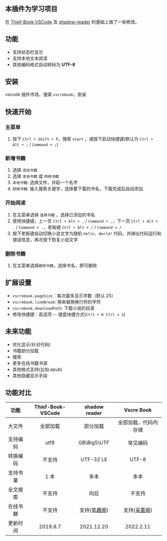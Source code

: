## 本插件为学习项目

在 [Thief-Book-VSCode](https://github.com/cteamx/Thief-Book-VSCode) 及 [shadow-reader](https://github.com/igzhang/shadowReader) 的基础上做了一些修改。

## 功能

- 支持状态栏显示
- 支持本地文本阅读
- 其他编码格式自动转码为 **UTF-8**

## 安装

vscode 插件市场，搜索 `vscrebook`，安装

## 快速开始

### 主菜单

1. 按下 `Ctrl + Shift + P`，搜索 `start` ，或按下启动快捷键(默认为 `Ctrl + Alt + ;` / `Command + ;`)

### 新增书籍

1. 选择 `添加书籍`
2. 选择 `本地书籍` 或 `网络书籍`
3. `本地书籍`: 选择文件，并起一个名字
4. `网络书籍`: 输入搜索关键字，选择要下载的书名，下载完成后自动添加

### 开始阅读

1. 在主菜单选择 `选择书籍` ，选择已添加的书名
2. 使用快捷键，上一页 `Ctrl + Alt + ,` / `Command + ,`，下一页 `Ctrl + Alt + .` / `Command + .`，老板键 `Ctrl + Alt + /` / `Command + /`
3. 按下老板键自动切换小说文字为随机 `Hello, World!` 代码，并弹出代码运行和错误信息，再次按下恢复小说文字

### 删除书籍

1. 在主菜单选择`删除书籍`，选择书名，即可删除

## 扩展设置

- `vscrebook.pageSize`：每次最多显示字数（默认 25）
- `vscrebook.lineBreak`: 用来替换换行符的字符
- `vscrebook.downloadPath`: 下载小说的目录
- 修改快捷键：首选项 -- 键盘快捷方式(`Ctrl + K Ctrl + S`)

## 未来功能

- 优化显示(针对代码)
- 书籍部分加载
- 搜索
- 更多在线书籍书源
- 其他格式支持(比如.epub)
- 其他隐藏显示手段

## 功能对比

|   功能   | Thief-Book-VSCode |              shadow reader               |                Vscre Book                |
| :------: | :---------------: | :--------------------------------------: | :--------------------------------------: |
|  大文件  |     全部加载      |                 部分加载                 |           全部加载，代码内存储           |
| 支持编码 |       utf8        |               GB\Big5\UTF                |                 常见编码                 |
| 转换编码 |      不支持       |                UTF-32 LE                 |                  UTF-8                   |
| 支持书量 |       1 本        |                   多本                   |                   多本                   |
| 全文搜索 |      不支持       |                   向后                   |                  不支持                  |
| 在线书籍 |      不支持       | 支持([笔趣阁](https://www.biqugee.com/)) | 支持([采墨阁](https://www.caimoge.net/)) |
| 更新时间 |     2019.8.7      |                2021.12.20                |                2022.2.11                 |
